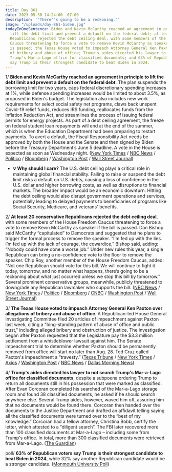 ```yaml
---
title: Day 861
date: 2023-05-30 14:24:00 -07:00
description: '"There''s going to be a reckoning."'
image: "/uploads/day-861-biden.jpg"
todayInOneSentence: Biden and Kevin McCarthy reached an agreement in principle to
  lift the debt limit and prevent a default on the federal debt; at least 20 conservative
  Republicans rejected the debt ceiling deal, with some members of the House Freedom
  Caucus threatening to force a vote to remove Kevin McCarthy as speaker if the bill
  is passed; the Texas House voted to impeach Attorney General Ken Paxton over allegations
  of bribery and abuse of office; Trump's aides directed his lawyer to not search
  Trump's Mar-a-Lago office for classified documents; and 63% of Republican voters
  say Trump is their strongest candidate to beat Biden in 2024.
---
```


1/ **Biden and Kevin McCarthy reached an agreement in principle to lift the debt limit and prevent a default on the federal debt**. The plan suspends the borrowing limit for two years, caps federal discretionary spending increases at 1%, while defense spending increases would be limited to about 3.5%, as proposed in Biden's budget. The legislation also includes new work requirements for select social safety net programs, claws back unspent Covid-19 relief funds, reduces IRS funding, reallocates funds from the Inflation Reduction Act, and streamlines the process of issuing federal permits for energy projects. As part of a debt ceiling agreement, the freeze on federal student loan repayments will end at the end of the summer, which is when the Education Department had been preparing to restart payments. To avert a default, the Fiscal Responsibility Act needs be approved by both the House and the Senate and then signed by Biden before the Treasury Department’s June 5 deadline. A vote in the House is expected as soon as Wednesday night. ([New York Times](https://www.nytimes.com/2023/05/27/us/politics/debt-ceiling-deal.html) / [NBC News](https://www.nbcnews.com/politics/congress/biden-mccarthy-complete-debt-ceiling-agreement-sunday-jeffries-tells-d-rcna86191) / [Politico](https://www.politico.com/news/2023/05/28/6-pillars-of-the-debt-ceiling-deal-00099108) / [Bloomberg](https://www.bloomberg.com/news/articles/2023-05-28/key-takeaways-from-deal-biden-gop-sealed-to-avert-us-default?srnd=premium&sref=MIBMEEoj) / [Washington Post](https://www.washingtonpost.com/business/2023/05/27/raise-debt-ceiling-budget/) / [Wall Street Journal](https://www.wsj.com/articles/debt-ceiling-deal-does-little-to-change-direction-of-federal-spending-economy-d613388?mod=hp_lead_pos2))

* **💡 Why should I care?** The U.S. debt ceiling plays a critical role in maintaining global financial stability. Failing to raise or suspend the debt limit risks a default on U.S. debts, causing a loss of confidence in the U.S. dollar and higher borrowing costs, as well as disruptions to financial markets. The broader impact would be an economic downturn. Hitting the debt ceiling would also disrupt government operations and services, potentially leading to delayed payments to beneficiaries of programs like Social Security, Medicare, and veterans' benefits.

2/ **At least 20 conservative Republicans rejected the debt ceiling deal**, with some members of the House Freedom Caucus threatening to force a vote to remove Kevin McCarthy as speaker if the bill is passed. Dan Bishop said McCarthy “capitulated” to Democrats and suggested that he plans to trigger the formal process to remove the speaker. “I’m fed up with the lies. I’m fed up with the lack of courage, the cowardice,” Bishop said, adding: “Nobody could have done a worse job.” Under new rules this year, a single Republican can bring a no-confidence vote to the floor to remove the speaker. Chip Roy, another member of the House Freedom Caucus, added: “Not one Republican should vote for this bill. We will continue to fight it today, tomorrow, and no matter what happens, there’s going to be a reckoning about what just occurred unless we stop this bill by tomorrow.” Several prominent conservative groups, meanwhile, publicly threatened to downgrade any Republican lawmaker who supports the bill. ([NBC News](https://www.nbcnews.com/politics/congress/far-right-members-unhappy-debt-deal-float-threatening-mccarthys-speake-rcna86797) / [New York Times](https://www.nytimes.com/2023/05/30/us/debt-limit-bill-house-rules-committee.html) / [Politico](https://www.politico.com/news/2023/05/30/dan-bishop-mccarthy-debt-limit-00099262) / [Bloomberg](https://www.bloomberg.com/news/articles/2023-05-30/republican-hard-liners-threaten-reckoning-for-debt-limit-deal?srnd=premium&sref=MIBMEEoj) / [CNBC](https://www.cnbc.com/2023/05/30/debt-ceiling-deal-updates.html) / [Washington Post](https://www.washingtonpost.com/business/2023/05/30/debt-ceiling-republicans-house-mccarthy/) / [Wall Street Journal](https://www.wsj.com/articles/biden-and-mccarthys-debt-ceiling-deal-faces-crucial-first-test-in-house-8ae0140e?mod=hp_lead_pos3))

3/ **The Texas House voted to impeach Attorney General Ken Paxton over allegations of bribery and abuse of office**. A Republican-led House General Investigating Committee filed 20 articles of impeachment against Paxton last week, citing a "long-standing pattern of abuse of office and public trust," including alleged bribery and obstruction of justice. The investigation began after Paxton requested that the Legislature pay the $3.3 million settlement from a whistleblower lawsuit against him. The Senate impeachment trial to determine whether Paxton should be permanently removed from office will start no later than Aug. 28. Ted Cruz called Paxton's impeachment a “travesty.” ([Texas Tribune](https://www.texastribune.org/2023/05/27/ken-paxton-impeached-texas-attorney-general/) / [New York Times](https://www.nytimes.com/live/2023/05/27/us/texas-paxton-impeachment) / [Axios](https://www.axios.com/2023/05/27/texas-ag-ken-paxton-impeached) / [Washington Post](https://www.washingtonpost.com/nation/2023/05/27/texas-impeachment-paxton-attorney-general-vote/) / [NBC News](https://www.nbcnews.com/politics/politics-news/impeachment-trial-texas-ag-ken-paxton-begin-no-later-august-28-rcna86727) / [Dallas Morning News](https://www.dallasnews.com/news/politics/2023/05/27/donald-trump-ted-cruz-stand-with-texas-ag-ken-paxton-as-impeachment-vote-about-to-begin/))

4/ **Trump's aides directed his lawyer to not search Trump's Mar-a-Lago office for classified documents**, despite a subpoena ordering Trump to return all documents still in his possession that were marked as classified. After Evan Corcoran completed his searched of the Mar-a-Lago storage room and found 38 classified documents, he asked if he should search anywhere else. Several Trump aides, however, waved him off, assuring him that no documents would be found there. Corcoran then handed over the documents to the Justice Department and drafted an affidavit telling saying all the classified documents were turned over to the “best of my knowledge.” Corcoran had a fellow attorney, Christina Bobb, certify the letter, which attested to a “diligent search”. The FBI later recovered more than 100 classified documents at Mar-a-Lago – including some from Trump's office. In total, more than 300 classified documents were retrieved from Mar-a-Lago. ([The Guardian](https://www.theguardian.com/us-news/2023/may/30/evan-corcoran-trump-lawyer-waved-off-secret-document-search))

poll/ **63% of Republican voters say Trump is their strongest candidate to beat Biden in 2024**, while 32% say another Republican candidate would be a stronger candidate. ([Monmouth University Poll](https://www.monmouth.edu/polling-institute/reports/monmouthpoll_US_053023/))